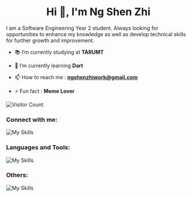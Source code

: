 <h1 align="center">Hi 👋, I'm Ng Shen Zhi</h1>
I am a Software Engineering Year 2 student. Always looking for opportunities to enhance my knowledge as well as develop technical skills for further growth and improvement.

- 📚 I’m currently studying at **TARUMT**

- 🌱 I’m currently learning **Dart**

- 📫 How to reach me : **ngshenzhiwork@gmail.com**

- ⚡ Fun fact : **Meme Lover**

![Visitor Count](https://profile-counter.glitch.me/{ObsCure9277}/count.svg)

<h3 align="left">Connect with me:</h3>
<p align="left"> 
  
![My Skills](https://skillicons.dev/icons?i=linkedin)

</p>

<h3 align="left">Languages and Tools:</h3>
<p align="left"> 

![My Skills](https://go-skill-icons.vercel.app/api/icons?i=html,css,cpp,cs,js,java,flutter,dart,firebase,oracle)

</p>
  <h3 align="left">Others:</h3>
  <p align="left"> 
    
![My Skills](https://go-skill-icons.vercel.app/api/icons?i=canva,figma)
    
  </p>
